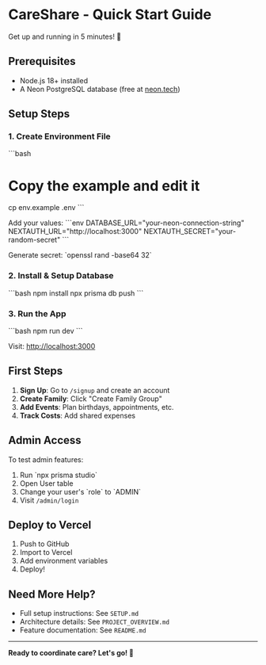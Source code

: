 # CareShare - Quick Start Guide

Get up and running in 5 minutes! 🚀

## Prerequisites
- Node.js 18+ installed
- A Neon PostgreSQL database (free at [neon.tech](https://neon.tech))

## Setup Steps

### 1. Create Environment File
\`\`\`bash
# Copy the example and edit it
cp env.example .env
\`\`\`

Add your values:
\`\`\`env
DATABASE_URL="your-neon-connection-string"
NEXTAUTH_URL="http://localhost:3000"
NEXTAUTH_SECRET="your-random-secret"
\`\`\`

Generate secret: \`openssl rand -base64 32\`

### 2. Install & Setup Database
\`\`\`bash
npm install
npx prisma db push
\`\`\`

### 3. Run the App
\`\`\`bash
npm run dev
\`\`\`

Visit: [http://localhost:3000](http://localhost:3000)

## First Steps

1. **Sign Up**: Go to `/signup` and create an account
2. **Create Family**: Click "Create Family Group"
3. **Add Events**: Plan birthdays, appointments, etc.
4. **Track Costs**: Add shared expenses

## Admin Access

To test admin features:
1. Run \`npx prisma studio\`
2. Open User table
3. Change your user's \`role\` to \`ADMIN\`
4. Visit `/admin/login`

## Deploy to Vercel

1. Push to GitHub
2. Import to Vercel
3. Add environment variables
4. Deploy!

## Need More Help?

- Full setup instructions: See `SETUP.md`
- Architecture details: See `PROJECT_OVERVIEW.md`
- Feature documentation: See `README.md`

---

**Ready to coordinate care? Let's go! 🎉**

